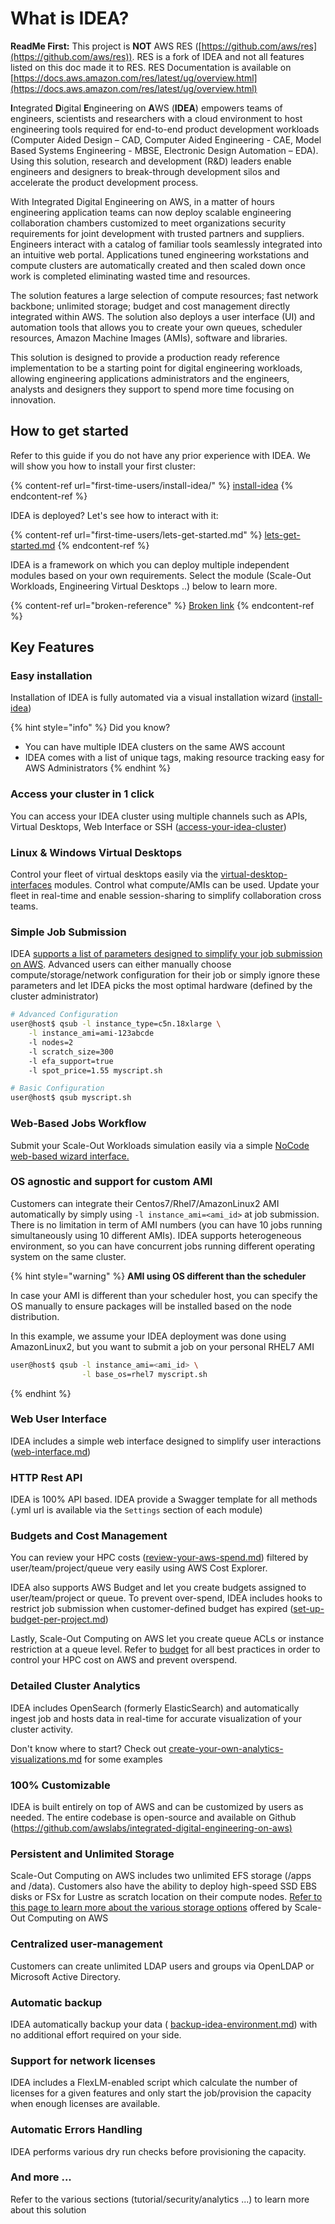 # What is IDEA?

**ReadMe First:** This project is **NOT** AWS RES ([https://github.com/aws/res](https://github.com/aws/res)). RES is a fork of IDEA and not all features listed on this doc made it to RES. RES Documentation is available on [https://docs.aws.amazon.com/res/latest/ug/overview.html](https://docs.aws.amazon.com/res/latest/ug/overview.html)

**I**ntegrated **D**igital **E**ngineering on **A**WS (**IDEA**) empowers teams of engineers, scientists and researchers with a cloud environment to host engineering tools required for end-to-end product development workloads (Computer Aided Design – CAD, Computer Aided Engineering - CAE, Model Based Systems Engineering - MBSE, Electronic Design Automation – EDA). Using this solution, research and development (R\&D) leaders enable engineers and designers to break-through development silos and accelerate the product development process.

With Integrated Digital Engineering on AWS, in a matter of hours engineering application teams can now deploy scalable engineering collaboration chambers customized to meet organizations security requirements for joint development with trusted partners and suppliers. Engineers interact with a catalog of familiar tools seamlessly integrated into an intuitive web portal. Applications tuned engineering workstations and compute clusters are automatically created and then scaled down once work is completed eliminating wasted time and resources.

The solution features a large selection of compute resources; fast network backbone; unlimited storage; budget and cost management directly integrated within AWS. The solution also deploys a user interface (UI) and automation tools that allows you to create your own queues, scheduler resources, Amazon Machine Images (AMIs), software and libraries.

This solution is designed to provide a production ready reference implementation to be a starting point for digital engineering workloads, allowing engineering applications administrators and the engineers, analysts and designers they support to spend more time focusing on innovation.

## How to get started

Refer to this guide if you do not have any prior experience with IDEA. We will show you how to install your first cluster:

{% content-ref url="first-time-users/install-idea/" %}
[install-idea](first-time-users/install-idea/)
{% endcontent-ref %}

IDEA is deployed? Let's see how to interact with it:

{% content-ref url="first-time-users/lets-get-started.md" %}
[lets-get-started.md](first-time-users/lets-get-started.md)
{% endcontent-ref %}

IDEA is a framework on which you can deploy multiple independent modules based on your own requirements. Select the module (Scale-Out Workloads, Engineering Virtual Desktops ..) below to learn more.

{% content-ref url="broken-reference" %}
[Broken link](broken-reference)
{% endcontent-ref %}

## Key Features <a href="#easy-installation" id="easy-installation"></a>

### Easy installation <a href="#easy-installation" id="easy-installation"></a>

Installation of IDEA is fully automated via a visual installation wizard ([install-idea](first-time-users/install-idea/ "mention"))

{% hint style="info" %}
Did you know?

* You can have multiple IDEA clusters on the same AWS account
* IDEA comes with a list of unique tags, making resource tracking easy for AWS Administrators
{% endhint %}

### Access your cluster in 1 click <a href="#access-your-cluster-in-1-click" id="access-your-cluster-in-1-click"></a>

You can access your IDEA cluster using multiple channels such as APIs, Virtual Desktops, Web Interface or SSH ([access-your-idea-cluster](first-time-users/access-your-idea-cluster/ "mention"))

### Linux & Windows Virtual Desktops <a href="#simple-job-submission" id="simple-job-submission"></a>

Control your fleet of virtual desktops easily via the [virtual-desktop-interfaces](modules/virtual-desktop-interfaces/ "mention") modules. Control what compute/AMIs can be used. Update your fleet in real-time and enable session-sharing to simplify collaboration cross teams.

### Simple Job Submission <a href="#simple-job-submission" id="simple-job-submission"></a>

IDEA [supports a list of parameters designed to simplify your job submission on AWS](modules/hpc-workloads/user-documentation/supported-ec2-parameters.md). Advanced users can either manually choose compute/storage/network configuration for their job or simply ignore these parameters and let IDEA picks the most optimal hardware (defined by the cluster administrator)

```bash
# Advanced Configuration
user@host$ qsub -l instance_type=c5n.18xlarge \
    -l instance_ami=ami-123abcde
    -l nodes=2 
    -l scratch_size=300 
    -l efa_support=true
    -l spot_price=1.55 myscript.sh

# Basic Configuration
user@host$ qsub myscript.sh
```

### Web-Based Jobs Workflow <a href="#os-agnostic-and-support-for-custom-ami" id="os-agnostic-and-support-for-custom-ami"></a>

Submit your Scale-Out Workloads simulation easily via a simple [NoCode web-based wizard interface.](modules/hpc-workloads/admin-documentation/create-web-based-job-submission-worfklows.md)

### OS agnostic and support for custom AMI <a href="#os-agnostic-and-support-for-custom-ami" id="os-agnostic-and-support-for-custom-ami"></a>

Customers can integrate their Centos7/Rhel7/AmazonLinux2 AMI automatically by simply using `-l instance_ami=<ami_id>` at job submission. There is no limitation in term of AMI numbers (you can have 10 jobs running simultaneously using 10 different AMIs). IDEA supports heterogeneous environment, so you can have concurrent jobs running different operating system on the same cluster.

{% hint style="warning" %}
**AMI using OS different than the scheduler**

In case your AMI is different than your scheduler host, you can specify the OS manually to ensure packages will be installed based on the node distribution.

In this example, we assume your IDEA deployment was done using AmazonLinux2, but you want to submit a job on your personal RHEL7 AMI

```bash
user@host$ qsub -l instance_ami=<ami_id> \
                -l base_os=rhel7 myscript.sh
```
{% endhint %}

### Web User Interface <a href="#web-user-interface" id="web-user-interface"></a>

IDEA includes a simple web interface designed to simplify user interactions ([web-interface.md](first-time-users/access-your-idea-cluster/web-interface.md "mention"))

### HTTP Rest API <a href="#http-rest-api" id="http-rest-api"></a>

IDEA is 100% API based. IDEA provide a Swagger template for all methods (.yml url is available via the `Settings` section of each module)

### Budgets and Cost Management <a href="#budgets-and-cost-management" id="budgets-and-cost-management"></a>

You can review your HPC costs ([review-your-aws-spend.md](best-practices/budget/review-your-aws-spend.md "mention")) filtered by user/team/project/queue very easily using AWS Cost Explorer.

IDEA also supports AWS Budget and let you create budgets assigned to user/team/project or queue. To prevent over-spend, IDEA includes hooks to restrict job submission when customer-defined budget has expired ([set-up-budget-per-project.md](best-practices/budget/set-up-budget-per-project.md "mention"))

Lastly, Scale-Out Computing on AWS let you create queue ACLs or instance restriction at a queue level. Refer to [budget](best-practices/budget/ "mention") for all best practices in order to control your HPC cost on AWS and prevent overspend.

### Detailed Cluster Analytics <a href="#detailed-cluster-analytics" id="detailed-cluster-analytics"></a>

IDEA includes OpenSearch (formerly ElasticSearch) and automatically ingest job and hosts data in real-time for accurate visualization of your cluster activity.

Don't know where to start? Check out [create-your-own-analytics-visualizations.md](best-practices/analytics/opensearch/create-your-own-analytics-visualizations.md "mention") for some examples

### 100% Customizable <a href="#100-customizable" id="100-customizable"></a>

IDEA is built entirely on top of AWS and can be customized by users as needed. The entire codebase is open-source and available on Github ([https://github.com/awslabs/integrated-digital-engineering-on-aws)](https://github.com/awslabs/integrated-digital-engineering-on-aws)

### Persistent and Unlimited Storage <a href="#persistent-and-unlimited-storage" id="persistent-and-unlimited-storage"></a>

Scale-Out Computing on AWS includes two unlimited EFS storage (/apps and /data). Customers also have the ability to deploy high-speed SSD EBS disks or FSx for Lustre as scratch location on their compute nodes. [Refer to this page to learn more about the various storage options](https://awslabs.github.io/scale-out-computing-on-aws/storage/backend-storage-options/) offered by Scale-Out Computing on AWS

### Centralized user-management <a href="#centralized-user-management" id="centralized-user-management"></a>

Customers can create unlimited LDAP users and groups via OpenLDAP or Microsoft Active Directory.

### Automatic backup <a href="#automatic-backup" id="automatic-backup"></a>

IDEA automatically backup your data ( [backup-idea-environment.md](best-practices/security/backup-idea-environment.md "mention")) with no additional effort required on your side.

### Support for network licenses <a href="#support-for-network-licenses" id="support-for-network-licenses"></a>

IDEA includes a FlexLM-enabled script which calculate the number of licenses for a given features and only start the job/provision the capacity when enough licenses are available.

### Automatic Errors Handling <a href="#automatic-errors-handling" id="automatic-errors-handling"></a>

IDEA performs various dry run checks before provisioning the capacity.

### And more ... <a href="#and-more" id="and-more"></a>

Refer to the various sections (tutorial/security/analytics ...) to learn more about this solution
